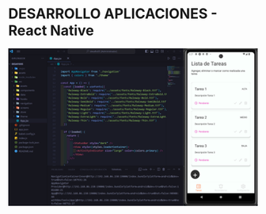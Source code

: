 # DESARROLLO APLICACIONES - React Native

![screenshot](https://github.com/pfornari/CHRND05/blob/main/desafio05.png)
